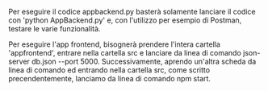 Per eseguire il codice appbackend.py basterà solamente lanciare il codice con 'python AppBackend.py' e, con l'utilizzo per esempio di Postman, testare le varie funzionalità.

Per eseguire l'app frontend, bisognerà prendere l'intera cartella 'appfrontend', entrare nella cartella src e lanciare da linea di comando json-server db.json --port 5000. 
Successivamente, aprendo un'altra scheda da linea di comando ed entrando nella cartella src, come scritto precendentemente, lanciamo da linea di comando npm start.
